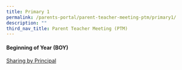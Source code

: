 ```yaml
---
title: Primary 1
permalink: /parents-portal/parent-teacher-meeting-ptm/primary1/
description: ""
third_nav_title: Parent Teacher Meeting (PTM)
---
```

#### Beginning of Year (BOY)

[Sharing by Principal](/files/Parents%20Portal/PTM/p1%20principal.pdf)


